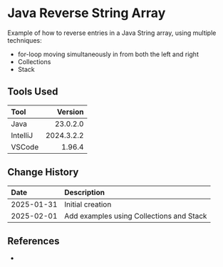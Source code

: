 # Java Reverse String Array
Example of how to reverse entries in a Java String array, using multiple techniques:
* for-loop moving simultaneously in from both the left and right
* Collections
* Stack

## Tools Used

| Tool     |    Version |
|:---------|-----------:|
| Java     |   23.0.2.0 |
| IntelliJ | 2024.3.2.2 |
| VSCode   |     1.96.4 |

## Change History

| Date       | Description                              |
|:-----------|:-----------------------------------------|
| 2025-01-31 | Initial creation                         |
| 2025-02-01 | Add examples using Collections and Stack |

## References
* []()
